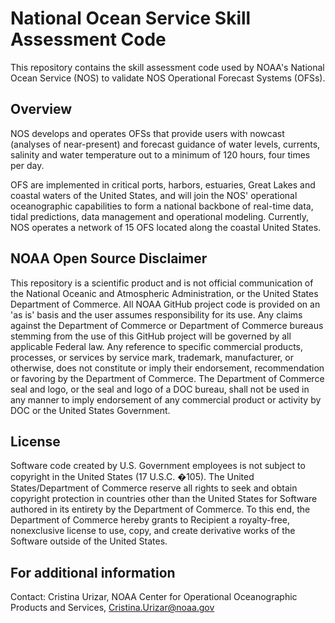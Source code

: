 # National Ocean Service Skill Assessment Code

This repository contains the skill assessment code used by NOAA's National Ocean Service (NOS) to validate NOS Operational Forecast Systems (OFSs).

## Overview
NOS develops and operates OFSs that provide users with nowcast (analyses of near-present) and forecast guidance of water levels, currents, salinity and water
temperature out to a minimum of 120 hours, four times per day. 

OFS are implemented in critical ports, harbors, estuaries, Great Lakes and coastal waters of the United States, and will join the NOS' operational oceanographic
capabilities to form a national backbone of real-time data, tidal predictions, data management and operational modeling. Currently, NOS operates a network of 15 OFS
located along the coastal United States. 

## NOAA Open Source Disclaimer
This repository is a scientific product and is not official communication of the National Oceanic and Atmospheric Administration, or the United States Department of
Commerce. All NOAA GitHub project code is provided on an 'as is' basis and the user assumes responsibility for its use. Any claims against the Department of Commerce
or Department of Commerce bureaus stemming from the use of this GitHub project will be governed by all applicable Federal law. Any reference to specific commercial
products, processes, or services by service mark, trademark, manufacturer, or otherwise, does not constitute or imply their endorsement, recommendation or favoring by
the Department of Commerce. The Department of Commerce seal and logo, or the seal and logo of a DOC bureau, shall not be used in any manner to imply endorsement of any
commercial product or activity by DOC or the United States Government.

## License
Software code created by U.S. Government employees is not subject to copyright in the United States (17 U.S.C. �105). The United States/Department of Commerce reserve
all rights to seek and obtain copyright protection in countries other than the United States for Software authored in its entirety by the Department of Commerce. To this
end, the Department of Commerce hereby grants to Recipient a royalty-free, nonexclusive license to use, copy, and create derivative works of the Software outside of the
United States.

## For additional information
Contact: Cristina Urizar, NOAA Center for Operational Oceanographic Products and Services, Cristina.Urizar@noaa.gov
